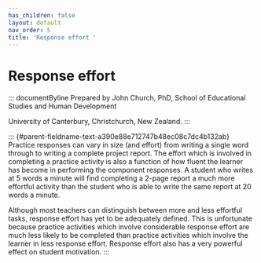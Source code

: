```yaml
---
has_children: false
layout: default
nav_order: 5
title: 'Response effort '
---
```

# Response effort 


::: documentByline
Prepared by John Church, PhD, School of Educational Studies and Human
Development

University of Canterbury, Christchurch, New Zealand.
:::

::: {#parent-fieldname-text-a390e88e712747b48ec08c7dc4b132ab}
Practice responses can vary in size (and effort) from writing a single
word through to writing a complete project report. The effort which is
involved in completing a practice activity is also a function of how
fluent the learner has become in performing the component responses. A
student who writes at 5 words a minute will find completing a 2-page
report a much more effortful activity than the student who is able to
write the same report at 20 words a minute.

Although most teachers can distinguish between more and less effortful
tasks, response effort has yet to be adequately defined. This is
unfortunate because practice activities which involve considerable
response effort are much less likely to be completed than practice
activities which involve the learner in less response effort. Response
effort also has a very powerful effect on student motivation.
:::
